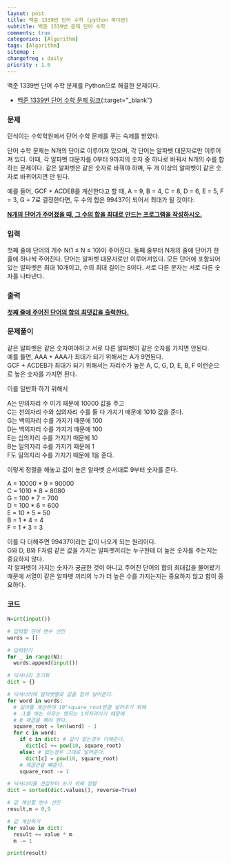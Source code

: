 ```yaml
---
layout: post
title: 백준 1339번 단어 수학 (python 파이썬)
subtitle: 백준 1339번 문제 단어 수학
comments: true
categories: [Algorithm]
tags: [Algorithm]
sitemap :
changefreq : daily
priority : 1.0
---
```

백준 1339번 단어 수학 문제를 Python으로 해결한 문제이다.  

* [백준 1339번 단어 수학 문제 링크](https://www.acmicpc.net/problem/1339){:target="_blank"}

### 문제 
민식이는 수학학원에서 단어 수학 문제를 푸는 숙제를 받았다.

단어 수학 문제는 N개의 단어로 이루어져 있으며, 각 단어는 알파벳 대문자로만 이루어져 있다. 이때, 각 알파벳 대문자를 0부터 9까지의 숫자 중 하나로 바꿔서 N개의 수를 합하는 문제이다. 같은 알파벳은 같은 숫자로 바꿔야 하며, 두 개 이상의 알파벳이 같은 숫자로 바뀌어지면 안 된다.

예를 들어, GCF + ACDEB를 계산한다고 할 때, A = 9, B = 4, C = 8, D = 6, E = 5, F = 3, G = 7로 결정한다면, 두 수의 합은 99437이 되어서 최대가 될 것이다.

**<u>N개의 단어가 주어졌을 때, 그 수의 합을 최대로 만드는 프로그램을 작성하시오.</u>**

### 입력
첫째 줄에 단어의 개수 N(1 ≤ N ≤ 10)이 주어진다. 둘째 줄부터 N개의 줄에 단어가 한 줄에 하나씩 주어진다. 단어는 알파벳 대문자로만 이루어져있다. 모든 단어에 포함되어 있는 알파벳은 최대 10개이고, 수의 최대 길이는 8이다. 서로 다른 문자는 서로 다른 숫자를 나타낸다.

### 출력
**<u>첫째 줄에 주어진 단어의 합의 최댓값을 출력한다.</u>**

### 문제풀이
같은 알파벳은 같은 숫자여야하고 서로 다른 알파벳이 같은 숫자를 가지면 안된다.  
예를 들면,  AAA + AAA가 최대가 되기 위해서는 A가 9면된다.  
GCF + ACDEB가 최대가 되기 위해서는 자리수가 높은 A, C, G, D, E, B, F 이런순으로 높은 숫자를 가지면 된다.

이를 일반화 하기 위해서

A는 만의자리 수 이기 때문에 10000 값을 주고  
C는 천의자리 수와 십의자리 수를 둘 다 가지기 때문에 1010 값을 준다.  
G는 백의자리 수를 가지기 때문에 100  
D는 백의자리 수를 가지기 때문에 100  
E는 십의자리 수를 가지기 때문에 10  
B는 일의자리 수를 가지기 때문에 1  
F도 일의자리 수를 가지기 때문에 1을 준다.

이렇게 정렬을 해놓고 값이 높은 알파벳 순서대로 9부터 숫자를 준다.

A = 10000 * 9 = 90000  
C = 1010 * 8 = 8080  
G = 100 * 7 = 700  
D = 100 * 6 = 600  
E = 10 * 5 = 50  
B = 1 * 4 = 4  
F = 1 * 3 = 3  

이를 다 더해주면 99437이라는 값이 나오게 되는 원리이다.  
G와 D, B와 F처럼 같은 값을 가지는 알파벳끼리는 누구한테 더 높은 숫자를 주는지는 중요하지 않다.  
각 알파벳이 가지는 숫자가 궁금한 것이 아니고 주어진 단어의 합의 최대값을 물어봤기 때문에 서열이 같은 알파벳 끼리의 누가 더 높은 수를 가지는지는 중요하지 않고 합이 중요하다.


### 코드
```python
N=int(input())

# 입력할 단어 변수 선언
words = []

# 입력받기
for _ in range(N):
  words.append(input())

# 딕셔너리 초기화
dict = {}

# 딕셔너리에 알파벳별로 값을 집어 넣어준다.
for word in words:
  # 길이를 계산하여 10^square_root만큼 넣어주기 위해
  # -1를 하는 이유는 맨뒤는 1의자리이기 때문에
  # 0 제곱을 해야 한다.
  square_root = len(word) - 1
  for c in word:
    if c in dict: # 값이 있는경우 더해준다.
      dict[c] += pow(10, square_root)
    else: # 없는경우 그대로 넣어준다.
      dict[c] = pow(10, square_root)
    # 제곱근을 뺴준다.
    square_root -= 1 

# 딕셔너리를 큰값부터 쓰기 위해 정렬
dict = sorted(dict.values(), reverse=True)

# 값 계산할 변수 선언
result,m = 0,9

# 값 계산하기
for value in dict:
  result += value * m
  m -= 1

print(result)
```